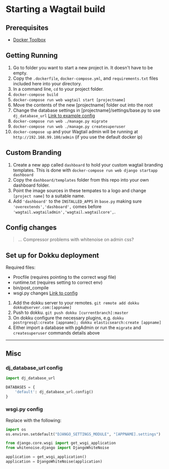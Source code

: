 # Starting a Wagtail build

## Prerequisites

- [Docker Toolbox](https://www.docker.com/docker-toolbox)

## Getting Running

1. Go to folder you want to start a new project in. It doesn't have to be empty.
2. Copy the `.dockerfile`, `docker-compose.yml`, and `requirements.txt` files included here into your directory.
3. In a command line, `cd` to your project folder.
4. `docker-compose build`
5. `docker-compose run web wagtail start [projectname]`
6. Move the contents of the new [projectname] folder out into the root
7. Change the database settings in [projectname]/settings/base.py to use `dj_database_url` [Link to example config](#dj_database_url-config)
8. `docker-compose run web ./manage.py migrate`
9. `docker-compose run web ./manage.py createsuperuser`
10. `docker-compose up` and your Wagtail admin will be running at `http://192.168.99.100/admin` (if you use the default docker ip)

## Custom Branding

1. Create a new app called `dashboard` to hold your custom wagtail branding templates. This is done with `docker-compose run web django startapp dashboard`
2. Copy the `dashboard/templates` folder from this repo into your own dashboard folder.
3. Point the image sources in these tempates to a logo and change `[project name]` to a suitable name.
4. Add `'dashboard'` to the `INSTALLED_APPS` in `base.py` making sure `'overextends','dashboard',` comes before `'wagtail.wagtailadmin','wagtail.wagtailcore',`.

## Config changes

> ... Compressor problems with whitenoise on admin css?

## Set up for Dokku deployment

Required files:

 - Procfile (requires pointing to the correct wsgi file)
 - runtime.txt (requires setting to correct env)
 - bin/post_compile
 - wsgi.py changes [Link to config](#wsgipy-config)

1. Add the dokku server to your remotes. `git remote add dokku dokku@server.com:[appname]`
2. Push to dokku. `git push dokku [currentbranch]:master`
3. On dokku configure the necessary plugins, e.g. `dokku postrgresql:create [appname]; dokku elasticsearch:create [appname]`
4. Either import a database with pgAdmin or run the `migrate` and `createsuperuser` commands details above

___

## Misc

### dj_database_url config

```python
import dj_database_url

DATABASES = {
    'default': dj_database_url.config()
}
```

### wsgi.py config

Replace with the following:

```python
import os
os.environ.setdefault("DJANGO_SETTINGS_MODULE", "[APPNAME].settings")

from django.core.wsgi import get_wsgi_application
from whitenoise.django import DjangoWhiteNoise

application = get_wsgi_application()
application = DjangoWhiteNoise(application)
```

